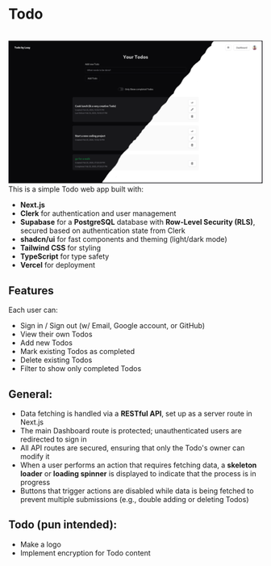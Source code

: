 # Todo
<br><img src="public/todo.png" />
This is a simple Todo web app built with:

- **Next.js**
- **Clerk** for authentication and user management
- **Supabase** for a **PostgreSQL** database with **Row-Level Security (RLS)**, secured based on authentication state from Clerk
- **shadcn/ui** for fast components and theming (light/dark mode)
- **Tailwind CSS** for styling
- **TypeScript** for type safety
- **Vercel** for deployment

## Features

Each user can:

- Sign in / Sign out (w/ Email, Google account, or GitHub)
- View their own Todos
- Add new Todos
- Mark existing Todos as completed
- Delete existing Todos
- Filter to show only completed Todos

## General:

- Data fetching is handled via a **RESTful API**, set up as a server route in Next.js
- The main Dashboard route is protected; unauthenticated users are redirected to sign in
- All API routes are secured, ensuring that only the Todo's owner can modify it
- When a user performs an action that requires fetching data, a **skeleton loader** or **loading spinner** is displayed to indicate that the process is in progress
- Buttons that trigger actions are disabled while data is being fetched to prevent multiple submissions (e.g., double adding or deleting Todos)

## Todo (pun intended):

- Make a logo
- Implement encryption for Todo content
